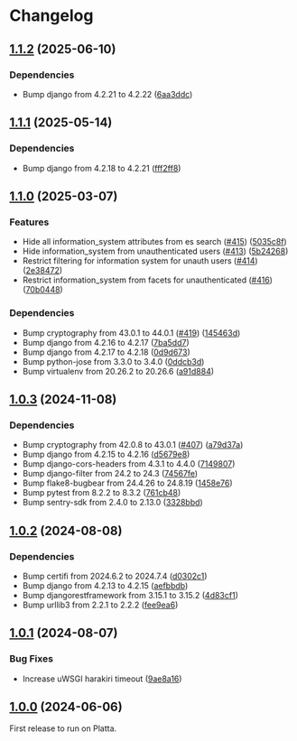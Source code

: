 # Changelog

## [1.1.2](https://github.com/City-of-Helsinki/helerm/compare/helerm-v1.1.1...helerm-v1.1.2) (2025-06-10)


### Dependencies

* Bump django from 4.2.21 to 4.2.22 ([6aa3ddc](https://github.com/City-of-Helsinki/helerm/commit/6aa3ddc5f80bdfc3eab3158f194ab6b20cc05c83))

## [1.1.1](https://github.com/City-of-Helsinki/helerm/compare/helerm-v1.1.0...helerm-v1.1.1) (2025-05-14)


### Dependencies

* Bump django from 4.2.18 to 4.2.21 ([fff2ff8](https://github.com/City-of-Helsinki/helerm/commit/fff2ff8313944f6a35d67dc470a60829d8981c0d))

## [1.1.0](https://github.com/City-of-Helsinki/helerm/compare/helerm-v1.0.3...helerm-v1.1.0) (2025-03-07)


### Features

* Hide all information_system attributes from es search ([#415](https://github.com/City-of-Helsinki/helerm/issues/415)) ([5035c8f](https://github.com/City-of-Helsinki/helerm/commit/5035c8f2a51c7102eecb99896859c0b8f8dfd29a))
* Hide information_system from unauthenticated users ([#413](https://github.com/City-of-Helsinki/helerm/issues/413)) ([5b24268](https://github.com/City-of-Helsinki/helerm/commit/5b242687d570f82b14ac111db5b77e69de173de1))
* Restrict filtering for information system for unauth users ([#414](https://github.com/City-of-Helsinki/helerm/issues/414)) ([2e38472](https://github.com/City-of-Helsinki/helerm/commit/2e384720b853559acca8b7204ee3bbe6fb36db5e))
* Restrict information_system from facets for unauthenticated ([#416](https://github.com/City-of-Helsinki/helerm/issues/416)) ([70b0448](https://github.com/City-of-Helsinki/helerm/commit/70b0448fca1cd642255f515cacc65bf75aaf4a38))


### Dependencies

* Bump cryptography from 43.0.1 to 44.0.1 ([#419](https://github.com/City-of-Helsinki/helerm/issues/419)) ([145463d](https://github.com/City-of-Helsinki/helerm/commit/145463d5fae5032347f77f97dc198f8eb419f45f))
* Bump django from 4.2.16 to 4.2.17 ([7ba5dd7](https://github.com/City-of-Helsinki/helerm/commit/7ba5dd74d47981d200518fed404a2e449211e8f3))
* Bump django from 4.2.17 to 4.2.18 ([0d9d673](https://github.com/City-of-Helsinki/helerm/commit/0d9d67308a17cdd2b84713fbb4b8f309e176e057))
* Bump python-jose from 3.3.0 to 3.4.0 ([0ddcb3d](https://github.com/City-of-Helsinki/helerm/commit/0ddcb3dec91dd314c0e959d8aa391576d33e107a))
* Bump virtualenv from 20.26.2 to 20.26.6 ([a91d884](https://github.com/City-of-Helsinki/helerm/commit/a91d8841763e99f2d94da46ecb6bb84a55446797))

## [1.0.3](https://github.com/City-of-Helsinki/helerm/compare/helerm-v1.0.2...helerm-v1.0.3) (2024-11-08)


### Dependencies

* Bump cryptography from 42.0.8 to 43.0.1 ([#407](https://github.com/City-of-Helsinki/helerm/issues/407)) ([a79d37a](https://github.com/City-of-Helsinki/helerm/commit/a79d37ac2044ade0e19686c9ed589ac86b70be9b))
* Bump django from 4.2.15 to 4.2.16 ([d5679e8](https://github.com/City-of-Helsinki/helerm/commit/d5679e8aa99109210f822efda13e752372991757))
* Bump django-cors-headers from 4.3.1 to 4.4.0 ([7149807](https://github.com/City-of-Helsinki/helerm/commit/714980729ade7d672ad59facdeb84be5cd52dc19))
* Bump django-filter from 24.2 to 24.3 ([74567fe](https://github.com/City-of-Helsinki/helerm/commit/74567feca1304a42151ce612fa2377af66318043))
* Bump flake8-bugbear from 24.4.26 to 24.8.19 ([1458e76](https://github.com/City-of-Helsinki/helerm/commit/1458e769bf2d149453b22f0a4d71d60479fe46ce))
* Bump pytest from 8.2.2 to 8.3.2 ([761cb48](https://github.com/City-of-Helsinki/helerm/commit/761cb4894e0cbfc1a5ea93b5487cffb9b0515dd2))
* Bump sentry-sdk from 2.4.0 to 2.13.0 ([3328bbd](https://github.com/City-of-Helsinki/helerm/commit/3328bbdd1e375aa091d239689ef715bf67b96035))

## [1.0.2](https://github.com/City-of-Helsinki/helerm/compare/helerm-v1.0.1...helerm-v1.0.2) (2024-08-08)


### Dependencies

* Bump certifi from 2024.6.2 to 2024.7.4 ([d0302c1](https://github.com/City-of-Helsinki/helerm/commit/d0302c1565988d2e59f4542ffba9d23fea5b894b))
* Bump django from 4.2.13 to 4.2.15 ([aefbbdb](https://github.com/City-of-Helsinki/helerm/commit/aefbbdb193b2b125348e88022376eff1ed7faa35))
* Bump djangorestframework from 3.15.1 to 3.15.2 ([4d83cf1](https://github.com/City-of-Helsinki/helerm/commit/4d83cf10870aa2a00b3d91269ccad78cdb1f7149))
* Bump urllib3 from 2.2.1 to 2.2.2 ([fee9ea6](https://github.com/City-of-Helsinki/helerm/commit/fee9ea6d14217cf422513956acb25b3e33a544eb))

## [1.0.1](https://github.com/City-of-Helsinki/helerm/compare/helerm-v1.0.0...helerm-v1.0.1) (2024-08-07)


### Bug Fixes

* Increase uWSGI harakiri timeout ([9ae8a16](https://github.com/City-of-Helsinki/helerm/commit/9ae8a167bac412a2b451a752eafca797d8908ee1))

## [1.0.0](https://github.com/City-of-Helsinki/helerm/compare/v0.4.13...helerm-v1.0.0) (2024-06-06)

First release to run on Platta.
